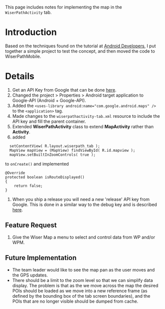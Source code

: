This page includes notes for implementing the map in the `WiserPathActivity` tab.

# Introduction #

Based on the techniques found on the tutorial at [Android Developers](http://developer.android.com/guide/tutorials/views/hello-mapview.html), I put together a simple project to test the concept, and then moved the code to WiserPathMobile.


# Details #
  1. Get an API Key from Google that can be done [here](http://code.google.com/android/add-ons/google-apis/).
  1. Changed the project > Properties > Android target application to Google-API (Android + Google-API).
  1. Added the `<uses-library android:name="com.google.android.maps" />` to the `<application>` tag.
  1. Made changes to the `wiserpathactivity-tab.xml` resource to include the API key and fill the parent container.
  1. Extended **WiserPathActivity** class to extend **MapActivity** rather than **Activity**.
  1. added
```
  setContentView( R.layout.wiserpath_tab );
  MapView mapView = (MapView) findViewById( R.id.mapview );
  mapView.setBuiltInZoomControls( true );
```
to `onCreate()` and implemented
```
@Override
protected boolean isRouteDisplayed()
{
	return false;
}
```

  1. When you ship a release you will need a new 'release' API key from Google. This is done in a similar way to the debug key and is described [here](http://my.safaribooksonline.com/book/programming/android/9781449309473/getting-your-application-into-users-hands/ch04_id221336#X2ludGVybmFsX0ZsYXNoUmVhZGVyP3htbGlkPTk3ODE0NDkzMDk0NzMvMTA4).

## Feature Request ##
  1. Give the Wiser Map a menu to select and control data from WP and/or WPM.

## Future Implementation ##
  * The team leader would like to see the map pan as the user moves and the GPS updates.
  * There should be a limit to the zoom level so that we can simplify data display. The problem is that as the we move across the map the desired POIs should be loaded as we move into a new reference frame (as defined by the bounding box of the tab screen boundaries), and the POIs that are no longer visible should be dumped from cache.